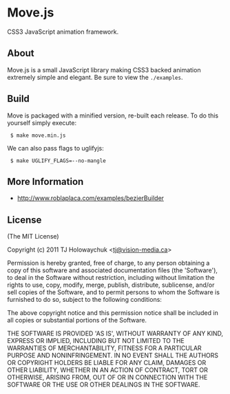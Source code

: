 
# Move.js

  CSS3 JavaScript animation framework.

## About

  Move.js is a small JavaScript library making CSS3 backed animation
  extremely simple and elegant. Be sure to view the `./examples`.

## Build

 Move is packaged with a minified version, re-built each release. To do this yourself simply execute:

     $ make move.min.js

 We can also pass flags to uglifyjs:
 
     $ make UGLIFY_FLAGS=--no-mangle

## More Information

  - http://www.roblaplaca.com/examples/bezierBuilder

## License 

(The MIT License)

Copyright (c) 2011 TJ Holowaychuk &lt;tj@vision-media.ca&gt;

Permission is hereby granted, free of charge, to any person obtaining
a copy of this software and associated documentation files (the
'Software'), to deal in the Software without restriction, including
without limitation the rights to use, copy, modify, merge, publish,
distribute, sublicense, and/or sell copies of the Software, and to
permit persons to whom the Software is furnished to do so, subject to
the following conditions:

The above copyright notice and this permission notice shall be
included in all copies or substantial portions of the Software.

THE SOFTWARE IS PROVIDED 'AS IS', WITHOUT WARRANTY OF ANY KIND,
EXPRESS OR IMPLIED, INCLUDING BUT NOT LIMITED TO THE WARRANTIES OF
MERCHANTABILITY, FITNESS FOR A PARTICULAR PURPOSE AND NONINFRINGEMENT.
IN NO EVENT SHALL THE AUTHORS OR COPYRIGHT HOLDERS BE LIABLE FOR ANY
CLAIM, DAMAGES OR OTHER LIABILITY, WHETHER IN AN ACTION OF CONTRACT,
TORT OR OTHERWISE, ARISING FROM, OUT OF OR IN CONNECTION WITH THE
SOFTWARE OR THE USE OR OTHER DEALINGS IN THE SOFTWARE.